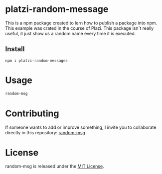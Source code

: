 
# platzi-random-message

This is a npm package created to lern how to publish a package into npm. This example was crated in the course of Plazi.
This package isn´t really useful, it just show us a random name every time it is executed.

## Install

```npm
npm i platzi-random-messages
```

# Usage

```bash
random-msg
```

# Contributing
If someone wants to add or improve something, I invite you to collaborate directly in this repository: [random-msg](https://github.com/AlbertoZavala/platzi-random-message)

# License
random-msg is released under the [MIT License](https://opensource.org/licenses/MIT).

